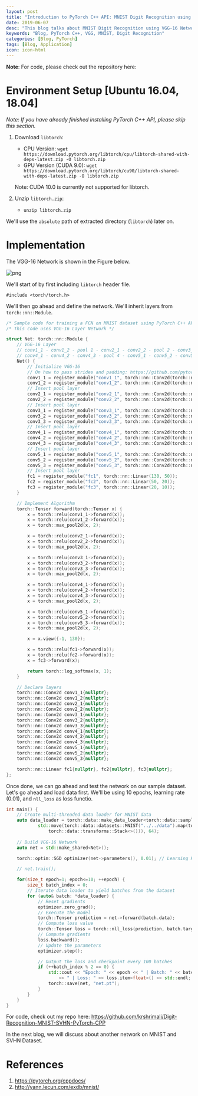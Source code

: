 ```yaml
---
layout: post
title: "Introduction to PyTorch C++ API: MNIST Digit Recognition using VGG-16 Network"
date: 2019-06-07
desc: "This blog talks about MNIST Digit Recognition using VGG-16 Network"
keywords: "Blog, PyTorch C++, VGG, MNIST, Digit Recognition"
categories: [Blog, PyTorch]
tags: [Blog, Application]
icon: icon-html
---
```

**Note**: For code, please check out the repository here: 
# Environment Setup [Ubuntu 16.04, 18.04]

*Note: If you have already finished installing PyTorch C++ API, please skip this section.*

1. Download `libtorch`:
    - CPU Version: `wget https://download.pytorch.org/libtorch/cpu/libtorch-shared-with-deps-latest.zip -O libtorch.zip`
    - GPU Version (CUDA 9.0): `wget https://download.pytorch.org/libtorch/cu90/libtorch-shared-with-deps-latest.zip -O libtorch.zip`
    
    Note: CUDA 10.0 is currently not supported for libtorch. 

2. Unzip `libtorch.zip`:
    - `unzip libtorch.zip`

We'll use the `absolute` path of extracted directory (`libtorch`) later on.

# Implementation

The VGG-16 Network is shown in the Figure below.

![png](https://raw.githubusercontent.com/krshrimali/krshrimali.github.io/master/_posts/data/VGG-16-Architecture-resized.png)

We'll start of by first including `libtorch` header file.

`#include <torch/torch.h>`

We'll then go ahead and define the network. We'll inherit layers from `torch::nn::Module`.


```cpp
/* Sample code for training a FCN on MNIST dataset using PyTorch C++ API */
/* This code uses VGG-16 Layer Network */

struct Net: torch::nn::Module {
    // VGG-16 Layer
    // conv1_1 - conv1_2 - pool 1 - conv2_1 - conv2_2 - pool 2 - conv3_1 - conv3_2 - conv3_3 - pool 3 -
    // conv4_1 - conv4_2 - conv4_3 - pool 4 - conv5_1 - conv5_2 - conv5_3 - pool 5 - fc6 - fc7 - fc8
    Net() {
        // Initialize VGG-16
        // On how to pass strides and padding: https://github.com/pytorch/pytorch/issues/12649#issuecomment-430156160
        conv1_1 = register_module("conv1_1", torch::nn::Conv2d(torch::nn::Conv2dOptions(1, 10, 3).padding(1)));
        conv1_2 = register_module("conv1_2", torch::nn::Conv2d(torch::nn::Conv2dOptions(10, 20, 3).padding(1)));
        // Insert pool layer
        conv2_1 = register_module("conv2_1", torch::nn::Conv2d(torch::nn::Conv2dOptions(20, 30, 3).padding(1)));
        conv2_2 = register_module("conv2_2", torch::nn::Conv2d(torch::nn::Conv2dOptions(30, 40, 3).padding(1)));
        // Insert pool layer
        conv3_1 = register_module("conv3_1", torch::nn::Conv2d(torch::nn::Conv2dOptions(40, 50, 3).padding(1)));
        conv3_2 = register_module("conv3_2", torch::nn::Conv2d(torch::nn::Conv2dOptions(50, 60, 3).padding(1)));
        conv3_3 = register_module("conv3_3", torch::nn::Conv2d(torch::nn::Conv2dOptions(60, 70, 3).padding(1)));
        // Insert pool layer
        conv4_1 = register_module("conv4_1", torch::nn::Conv2d(torch::nn::Conv2dOptions(70, 80, 3).padding(1)));
        conv4_2 = register_module("conv4_2", torch::nn::Conv2d(torch::nn::Conv2dOptions(80, 90, 3).padding(1)));
        conv4_3 = register_module("conv4_3", torch::nn::Conv2d(torch::nn::Conv2dOptions(90, 100, 3).padding(1)));
        // Insert pool layer
        conv5_1 = register_module("conv5_1", torch::nn::Conv2d(torch::nn::Conv2dOptions(100, 110, 3).padding(1)));
        conv5_2 = register_module("conv5_2", torch::nn::Conv2d(torch::nn::Conv2dOptions(110, 120, 3).padding(1)));
        conv5_3 = register_module("conv5_3", torch::nn::Conv2d(torch::nn::Conv2dOptions(120, 130, 3).padding(1)));
        // Insert pool layer
        fc1 = register_module("fc1", torch::nn::Linear(130, 50));
        fc2 = register_module("fc2", torch::nn::Linear(50, 20));
        fc3 = register_module("fc3", torch::nn::Linear(20, 10));
    }

    // Implement Algorithm
    torch::Tensor forward(torch::Tensor x) {
        x = torch::relu(conv1_1->forward(x));
        x = torch::relu(conv1_2->forward(x));
        x = torch::max_pool2d(x, 2);

        x = torch::relu(conv2_1->forward(x));
        x = torch::relu(conv2_2->forward(x));
        x = torch::max_pool2d(x, 2);

        x = torch::relu(conv3_1->forward(x));
        x = torch::relu(conv3_2->forward(x));
        x = torch::relu(conv3_3->forward(x));
        x = torch::max_pool2d(x, 2);

        x = torch::relu(conv4_1->forward(x));
        x = torch::relu(conv4_2->forward(x));
        x = torch::relu(conv4_3->forward(x));
        x = torch::max_pool2d(x, 2);

        x = torch::relu(conv5_1->forward(x));
        x = torch::relu(conv5_2->forward(x));
        x = torch::relu(conv5_3->forward(x));
        x = torch::max_pool2d(x, 2);

        x = x.view({-1, 130});

        x = torch::relu(fc1->forward(x));
        x = torch::relu(fc2->forward(x));
        x = fc3->forward(x);

        return torch::log_softmax(x, 1);
    }

    // Declare layers
    torch::nn::Conv2d conv1_1{nullptr};
    torch::nn::Conv2d conv1_2{nullptr};
    torch::nn::Conv2d conv2_1{nullptr};
    torch::nn::Conv2d conv2_2{nullptr};
    torch::nn::Conv2d conv3_1{nullptr};
    torch::nn::Conv2d conv3_2{nullptr};
    torch::nn::Conv2d conv3_3{nullptr};
    torch::nn::Conv2d conv4_1{nullptr};
    torch::nn::Conv2d conv4_2{nullptr};
    torch::nn::Conv2d conv4_3{nullptr};
    torch::nn::Conv2d conv5_1{nullptr};
    torch::nn::Conv2d conv5_2{nullptr};
    torch::nn::Conv2d conv5_3{nullptr};

    torch::nn::Linear fc1{nullptr}, fc2{nullptr}, fc3{nullptr};
};
```

Once done, we can go ahead and test the network on our sample dataset. Let's go ahead and load data first. We'll be using 10 epochs, learning rate (0.01), and `nll_loss` as loss functio. 

```cpp
int main() {
	// Create multi-threaded data loader for MNIST data
	auto data_loader = torch::data::make_data_loader<torch::data::samplers::SequentialSampler>(
			std::move(torch::data::datasets::MNIST("../../data").map(torch::data::transforms::Normalize<>(0.13707, 0.3081)).map(
				torch::data::transforms::Stack<>())), 64);
	
    // Build VGG-16 Network
    auto net = std::make_shared<Net>();

    torch::optim::SGD optimizer(net->parameters(), 0.01); // Learning Rate 0.01

	// net.train();

	for(size_t epoch=1; epoch<=10; ++epoch) {
		size_t batch_index = 0;
		// Iterate data loader to yield batches from the dataset
		for (auto& batch: *data_loader) {
			// Reset gradients
			optimizer.zero_grad();
			// Execute the model
			torch::Tensor prediction = net->forward(batch.data);
			// Compute loss value
			torch::Tensor loss = torch::nll_loss(prediction, batch.target);
			// Compute gradients
			loss.backward();
			// Update the parameters
			optimizer.step();

			// Output the loss and checkpoint every 100 batches
			if (++batch_index % 2 == 0) {
				std::cout << "Epoch: " << epoch << " | Batch: " << batch_index 
					<< " | Loss: " << loss.item<float>() << std::endl;
				torch::save(net, "net.pt");
			}
		}
	}
}
```

For code, check out my repo here: https://github.com/krshrimali/Digit-Recognition-MNIST-SVHN-PyTorch-CPP

In the next blog, we will discuss about another network on MNIST and SVHN Dataset. 

# References

1. https://pytorch.org/cppdocs/
2. http://yann.lecun.com/exdb/mnist/